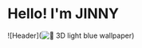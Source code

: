 # Hello! I'm JINNY
![Header](![📀 3D light blue wallpaper](https://github.com/user-attachments/assets/a219a79c-47ed-4db9-8197-af2ede737ecb))
